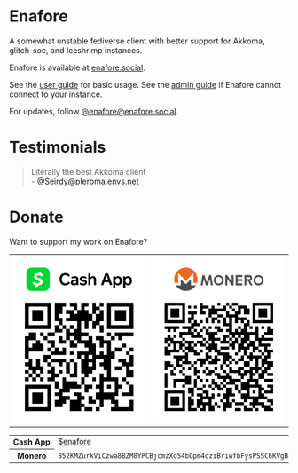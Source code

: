 # Enafore

A somewhat unstable fediverse client with better support for Akkoma, glitch-soc, and Iceshrimp instances.

Enafore is available at [enafore.social](https://enafore.social).

See the [user guide](https://github.com/enafore/enafore/blob/main/docs/User-Guide.md) for basic usage. See the [admin guide](https://github.com/enafore/enafore/blob/main/docs/Admin-Guide.md) if Enafore cannot connect to your instance.

For updates, follow [@enafore@enafore.social](https://meta.enafore.social/@enafore).

# Testimonials
> Literally the best Akkoma client\
> \- [@Seirdy@pleroma.envs.net](https://pleroma.envs.net/objects/ad9360b2-ae86-4bd1-ba8c-3c24553f92f6)

# Donate
Want to support my work on Enafore?
<table><tr><td><a href="http://cash.app/$enafore"><img src="docs/CashAppQR.svg" width="270" alt="Cash App"></a></td><td><img src="docs/MoneroQR.svg" width="270" alt="Monero"></td></tr></table>
<table><tr><th>Cash&nbsp;App</th><td><a href="http://cash.app/$enafore">$enafore</a></td></tr>
<tr><th>Monero</th><td><code>852KMZurkViCzwa8BZM8YPCBjcmzXo54bGpm4qziBriwfbFysPSSC6KVgBRpNrszorZEeAnzKbWR9ZbCC1ZLBvjj3Gp6C9t</code></td></tr></table>
